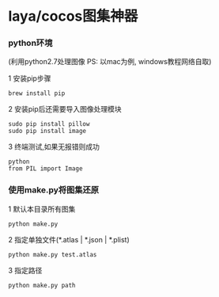 # laya/cocos图集神器

### python环境
(利用python2.7处理图像 PS: 以mac为例, windows教程网络自取)

1 安装pip步骤

```vim
brew install pip
```

2 安装pip后还需要导入图像处理模块

```vim
sudo pip install pillow
sudo pip install image
```

3 终端测试,如果无报错则成功

```vim
python
from PIL import Image
```

### 使用make.py将图集还原
1 默认本目录所有图集
```vim
python make.py
```

2 指定单独文件(*.atlas | *.json | *.plist)
```vim
python make.py test.atlas
```

3 指定路径
```vim
python make.py path
```
